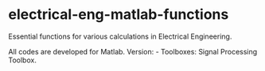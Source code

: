# electrical-eng-matlab-functions
Essential functions for various calculations in Electrical Engineering.

All codes are developed for Matlab.
Version: -
Toolboxes: Signal Processing Toolbox.
